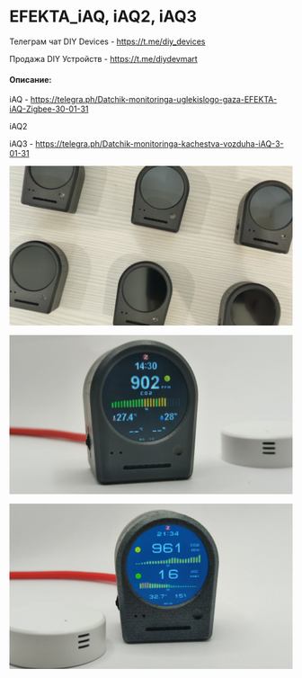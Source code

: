# EFEKTA_iAQ, iAQ2, iAQ3

Телеграм чат DIY Devices - https://t.me/diy_devices

Продажа DIY Устройств - https://t.me/diydevmart

#### Описание:

iAQ - https://telegra.ph/Datchik-monitoringa-uglekislogo-gaza-EFEKTA-iAQ-Zigbee-30-01-31

iAQ2

iAQ3 - https://telegra.ph/Datchik-monitoringa-kachestva-vozduha-iAQ-3-01-31


![EFEKTA iAQ](https://raw.githubusercontent.com/smartboxchannel/EFEKTA_iAQ/main/images/6fd35f3feffccf0d77c29.png) 

![EFEKTA iAQ](https://raw.githubusercontent.com/smartboxchannel/EFEKTA_iAQ/main/images/8cf93012ec1442aaf5061.png) 

![EFEKTA iAQ3](https://raw.githubusercontent.com/smartboxchannel/EFEKTA_iAQ/main/images/38384abd2fd3fa24bb5c4.png) 
